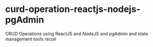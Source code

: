 # curd-operation-reactjs-nodejs-pgAdmin
CRUD Operations using ReactJS and NodeJS and pgAdmin and state management tools recoil
